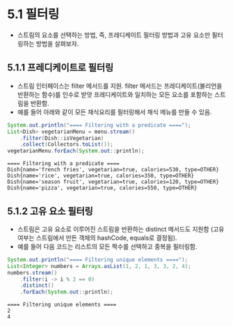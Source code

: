 # 5.1 필터링
- 스트림의 요소를 선택하는 방법, 즉, 프레디케이트 필터링 방법과 고유 요소만 필터링하는 방법을 살펴보자.

## 5.1.1 프레디케이트로 필터링
- 스트림 인터페이스는 filter 메서드를 지원. filter 메서드는 프레디케이트(불리언을 반환하는 함수)를 인수로 받앗 프레디케이트와 일치하는 모든 요소를 포함하는 스트림을 반환함.
- 예를 들어 아래와 같이 모든 채식요리를 필터링해서 채식 메뉴를 만들 수 있음.
```java
System.out.println("==== Filtering with a predicate ====");
List<Dish> vegetarianMenu = menu.stream()
    .filter(Dish::isVegetarian)
    .collect(Collectors.toList());
vegetarianMenu.forEach(System.out::println);
```
```text
==== Filtering with a predicate ====
Dish{name='french fries', vegetarian=true, calories=530, type=OTHER}
Dish{name='rice', vegetarian=true, calories=350, type=OTHER}
Dish{name='season fruit', vegetarian=true, calories=120, type=OTHER}
Dish{name='pizza', vegetarian=true, calories=550, type=OTHER}
```

## 5.1.2 고유 요소 필터링
- 스트림은 고유 요소로 이루어진 스트림을 반환하는 distinct 메서드도 지원함 (고유 여부는 스트림에서 만든 객체의 hashCode, equals로 결정됨).
- 예를 들어 다음 코드는 리스트의 모든 짝수를 선택하고 중복을 필터링함.
```java
System.out.println("==== Filtering unique elements ====");
List<Integer> numbers = Arrays.asList(1, 2, 1, 3, 3, 2, 4);
numbers.stream()
    .filter(i -> i % 2 == 0)
    .distinct()
    .forEach(System.out::println);
```
```text
==== Filtering unique elements ====
2
4
```
